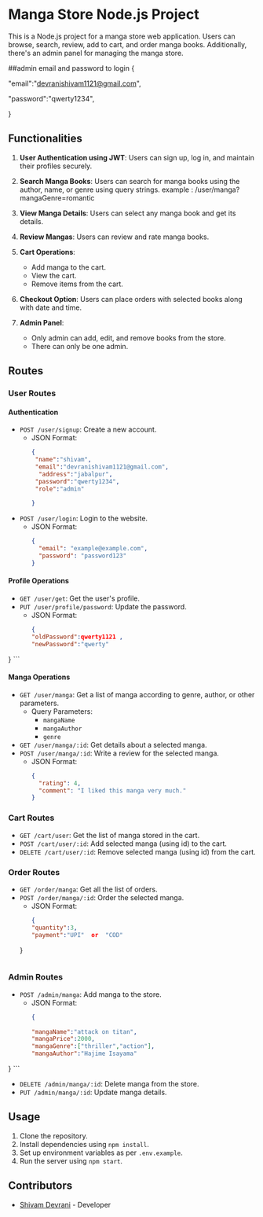 # Manga Store Node.js Project

This is a Node.js project for a manga store web application. Users can browse, search, review, add to cart, and order manga books. Additionally, there's an admin panel for managing the manga store.

##admin email and password to login
{

  "email":"devranishivam1121@gmail.com",
 
  "password":"qwerty1234",

  } 

## Functionalities

1. **User Authentication using JWT**: Users can sign up, log in, and maintain their profiles securely.

2. **Search Manga Books**: Users can search for manga books using the author, name, or genre using query strings. example : /user/manga?mangaGenre=romantic
  

4. **View Manga Details**: Users can select any manga book and get its details.

5. **Review Mangas**: Users can review and rate manga books.

6. **Cart Operations**:
   - Add manga to the cart.
   - View the cart.
   - Remove items from the cart.

7. **Checkout Option**: Users can place orders with selected books along with date and time.

8. **Admin Panel**:
   - Only admin can add, edit, and remove books from the store.
   - There can only be one admin.

## Routes

### User Routes

#### Authentication
- `POST /user/signup`: Create a new account.
  - JSON Format:
    ```json
    {
     "name":"shivam",
     "email":"devranishivam1121@gmail.com",
      "address":"jabalpur",
     "password":"qwerty1234",
     "role":"admin"
 
    }
    ```
- `POST /user/login`: Login to the website.
  - JSON Format:
    ```json
    {
      "email": "example@example.com",
      "password": "password123"
    }
    ```

#### Profile Operations
- `GET /user/get`: Get the user's profile.
- `PUT /user/profile/password`: Update the password.
  - JSON Format:
    ```json
    {
    "oldPassword":qwerty1121 ,
    "newPassword":"qwerty"
}
    ```

#### Manga Operations
- `GET /user/manga`: Get a list of manga according to genre, author, or other parameters.
  - Query Parameters:
    - `mangaName`
    - `mangaAuthor`
    - `genre`
- `GET /user/manga/:id`: Get details about a selected manga.
- `POST /user/manga/:id`: Write a review for the selected manga.
  - JSON Format:
    ```json
    {
      "rating": 4,
      "comment": "I liked this manga very much."
    }
    ```

### Cart Routes

- `GET /cart/user`: Get the list of manga stored in the cart.
- `POST /cart/user/:id`: Add selected manga (using id) to the cart.
- `DELETE /cart/user/:id`: Remove selected manga (using id) from the cart.

### Order Routes

- `GET /order/manga`: Get all the list of orders.
- `POST /order/manga/:id`: Order the selected manga.
  - JSON Format:
    ```json
    {
    "quantity":3,
    "payment":"UPI"  or  "COD"
   }
    ```

### Admin Routes

- `POST /admin/manga`: Add manga to the store.
  - JSON Format:
    ```json
    {
   
    "mangaName":"attack on titan",
    "mangaPrice":2000,
    "mangaGenre":["thriller","action"],
    "mangaAuthor":"Hajime Isayama"
    
}
    ```
- `DELETE /admin/manga/:id`: Delete manga from the store.
- `PUT /admin/manga/:id`: Update manga details.

## Usage

1. Clone the repository.
2. Install dependencies using `npm install`.
3. Set up environment variables as per `.env.example`.
4. Run the server using `npm start`.

## Contributors

- [Shivam Devrani](https://github.com/ShivamDevrani) - Developer

